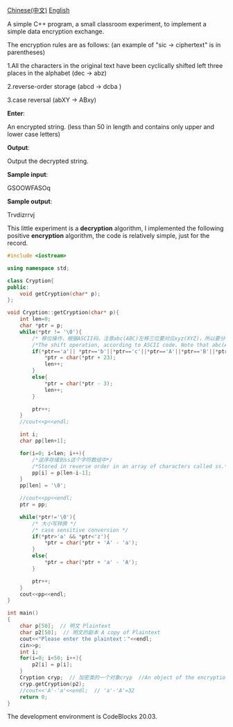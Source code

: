 [Chinese(中文)](README_ZH.md)  [English](README.md)

A simple C++ program, a small classroom experiment, to implement a simple data encryption exchange.

The encryption rules are as follows: (an example of "sic -> ciphertext" is in parentheses) 

1.All the characters in the original text have been cyclically shifted left three places in the alphabet (dec -> abz) 

2.reverse-order storage (abcd -> dcba ) 

3.case reversal (abXY -> ABxy)

**Enter**:

An encrypted string. (less than 50 in length and contains only upper and lower case letters)

**Output**:

Output the decrypted string.

 **Sample input**:

GSOOWFASOq

**Sample output**:

Trvdizrrvj

This little experiment is a **decryption** algorithm, I implemented the following positive **encryption** algorithm, the code is relatively simple, just for the record.

```c++
#include <iostream>

using namespace std;

class Cryption{
public:
    void getCryption(char* p);
};

void Cryption::getCryption(char* p){
    int len=0;
    char *ptr = p;
    while(*ptr != '\0'){
        /* 移位操作，根据ASCII码。注意abc(ABC)左移三位要对应xyz(XYZ)，所以要分两种情况*/
        /*The shift operation, according to ASCII code. Note that abc(ABC) is shifted three places to the left to correspond to xyz(XYZ), so there are two cases.*/
        if(*ptr=='a'|| *ptr=='b'||*ptr=='c'||*ptr=='A'||*ptr=='B'||*ptr=='C'){
            *ptr = char(*ptr + 23);
            len++;
        }
        else{
            *ptr = char(*ptr - 3);
            len++;
        }

        ptr++;
    }
    //cout<<p<<endl;

    int i;
    char pp[len+1];

    for(i=0; i<len; i++){
        /*逆序存储到ss这个字符数组中*/
        /*Stored in reverse order in an array of characters called ss.*/
        pp[i] = p[len-i-1];
    }
    pp[len] = '\0';

    //cout<<pp<<endl;
    ptr = pp;

    while(*ptr!='\0'){
        /* 大小写转换 */
        /* case sensitive conversion */
        if(*ptr>'a' && *ptr<'z'){
            *ptr = char(*ptr + 'A' - 'a');
        }
        else{
            *ptr = char(*ptr + 'a' - 'A');
        }

        ptr++;
    }
    cout<<pp<<endl;
}

int main()
{
    char p[50];  // 明文 Plaintext
    char p2[50];  // 明文的副本 A copy of Plaintext
    cout<<"Please enter the plaintext："<<endl;
    cin>>p;
    int i;
    for(i=0; i<50; i++){
        p2[i] = p[i];
    }
    Cryption cryp;  // 加密类的一个对象cryp  //An object of the encryption class cryp
    cryp.getCryption(p2);
    //cout<<'A'-'a'<<endl;  // 'a'-'A'=32
    return 0;
}
```

The development environment is CodeBlocks 20.03.